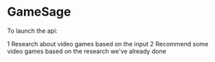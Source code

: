 # GameSage

To launch the api:



1 Research about video games based on the input
2 Recommend some video games based on the research we've already done

